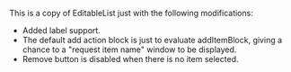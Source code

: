 This is a copy of EditableList just with the following modifications:

- Added label support.
- The default add action block is just to evaluate addItemBlock, giving a chance to a "request item name" window to be displayed.
- Remove button is disabled when there is no item selected.

 